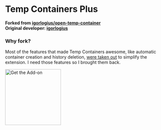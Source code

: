 # Temp Containers Plus

**Forked from [igorlogius/open-temp-container](https://github.com/igorlogius/open-temp-container)**  
**Original developer: [igorlogius](https://github.com/igorlogius)**

### Why fork?


Most of the features that made Temp Containers awesome, like automatic container creation and history deletion, [were taken out](https://github.com/igorlogius/open-temp-container/commit/983d6f5) to simplify the extension. I need those features so I brought them back.

[<img src="https://blog.mozilla.org/addons/files/2020/04/get-the-addon-fx-apr-2020.svg" alt="Get the Add-on" width="180"/>](https://github.com/tam1m/open-temp-container/releases/latest)

